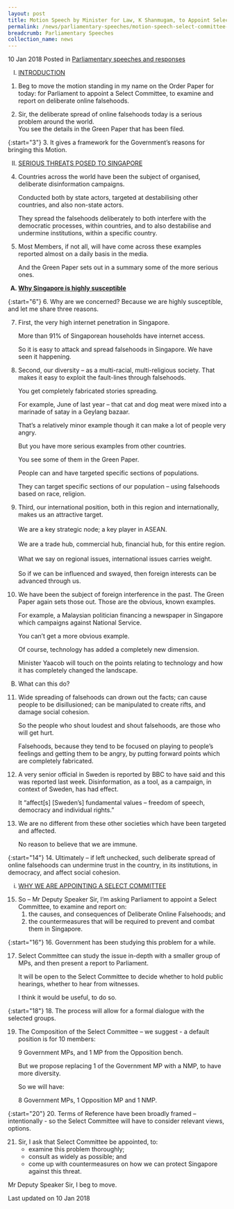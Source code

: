 ```yaml
---
layout: post
title: Motion Speech by Minister for Law, K Shanmugam, to Appoint Select Committee on Deliberate Online Falsehoods
permalink: /news/parliamentary-speeches/motion-speech-select-committee-deliberate-falsehoods
breadcrumb: Parliamentary Speeches
collection_name: news
---
```


10 Jan 2018 Posted in [Parliamentary speeches and responses](/news/parliamentary-speeches)
 
<ol style="list-style-type: upper-roman">
<li><u>INTRODUCTION</u></li>
</ol>

1. Beg to move the motion standing in my name on the Order Paper for today: for Parliament to appoint a Select Committee, to examine and report on deliberate online falsehoods.

 

<ol start="2">
<li>Sir, the deliberate spread of online falsehoods today is a serious problem around the world.
</li>
You see the details in the Green Paper that has been filed.
</ol>

 
{:start="3"}
3. It gives a framework for the Government’s reasons for bringing this Motion.

<ol start="2" style="list-style-type: upper-roman">
<li><u>SERIOUS THREATS POSED TO SINGAPORE</u></li>
</ol>


<ol start="4">
<li>  Countries across the world have been the subject of organised, deliberate disinformation campaigns.

Conducted both by state actors, targeted at destabilising other countries, and also non-state actors.

They spread the falsehoods deliberately to both interfere with the democratic processes, within countries, and to also destabilise and undermine institutions, within a specific country.
</li>
</ol>

<ol start="5">
<li>Most Members, if not all, will have come across these examples reported almost on a daily basis in the media.

And the Green Paper sets out in a summary some of the more serious ones. 
</li>

</ol>


<ol style="list-style-type: upper-alpha; font-weight:bold;">
<li><u>  Why Singapore is highly susceptible</u></li>
</ol>

{:start="6"}
6. Why are we concerned? Because we are highly susceptible, and let me share three reasons.

<ol start="7">
<li> First, the very high internet penetration in Singapore.

More than 91% of Singaporean households have internet access.

So it is easy to attack and spread falsehoods in Singapore.  We have seen it happening.
</ol>

<ol start="8">
<li> Second, our diversity – as a multi-racial, multi-religious society. That makes it easy to exploit the fault-lines through falsehoods.

You get completely fabricated stories spreading.

For example, June of last year – that cat and dog meat were mixed into a marinade of satay in a Geylang bazaar.

That’s a relatively minor example though it can make a lot of people very angry.

But you have more serious examples from other countries.

You see some of them in the Green Paper.

People can and have targeted specific sections of populations.

They can target specific sections of our population – using falsehoods based on race, religion.
</li>
</ol>

<ol start="9">
<li>Third, our international position, both in this region and internationally, makes us an attractive target.
<br>
<br>
We are a key strategic node; a key player in ASEAN.
<br>
<br>
We are a trade hub, commercial hub, financial hub, for this entire region.
<br>
<br>
What we say on regional issues, international issues carries weight.
<br>
<br>
So if we can be influenced and swayed, then foreign interests can be advanced through us.
</li>
</ol>

<ol start="10">
<li>  We have been the subject of foreign interference in the past. The Green Paper again sets those out. Those are the obvious, known examples.

For example, a Malaysian politician financing a newspaper in Singapore which campaigns against National Service.

You can’t get a more obvious example.

Of course, technology has added a completely new dimension.  

Minister Yaacob will touch on the points relating to technology and how it has completely changed the landscape.
</li>
</ol>

<ol start="2" style="list-style-type: upper-alpha">
<li>What can this do?</li>
</ol>

<ol start="11">
<li>   Wide spreading of falsehoods can drown out the facts; can cause people to be disillusioned; can be manipulated to create rifts, and damage social cohesion.

So the people who shout loudest and shout falsehoods, are those who will get hurt.

Falsehoods, because they tend to be focused on playing to people’s feelings and getting them to be angry, by putting forward points which are completely fabricated.
</li>
</ol>

<ol start="12">
<li>A very senior official in Sweden is reported by BBC to have said and this was reported last week. Disinformation, as a tool, as a campaign, in context of Sweden, has had effect.

 It “affect[s] [Sweden’s] fundamental values – freedom of speech, democracy and individual rights.”
</li>
</ol>

<ol start="13">
<li>We are no different from these other societies which have been targeted and affected.

No reason to believe that we are immune.
</li>
</ol>

{:start="14"}
14. Ultimately – if left unchecked, such deliberate spread of online falsehoods can undermine trust in the country, in its institutions, in democracy, and affect social cohesion. 


<ol style="list-style-type: lower-roman">
<li><u>  WHY WE ARE APPOINTING A SELECT COMMITTEE</u></li>
</ol>

<ol start="15">
<li>    So – Mr Deputy Speaker Sir, I’m asking Parliament to appoint a Select Committee,
to examine and report on:
<ol>
<li>  the causes, and consequences of Deliberate Online Falsehoods; and</li>
<li>the countermeasures that will be required to prevent and combat them in Singapore.</li>
</ol>
</li>
</ol>

{:start="16"}
16. Government has been studying this problem for a while.

<ol start="17">
<li>Select Committee can study the issue in-depth with a smaller group of MPs, and then present a report to Parliament.

It will be open to the Select Committee to decide whether to hold public hearings, whether to hear from witnesses.

I think it would be useful, to do so.
</li>
</ol>

{:start="18"}
18. The process will allow for a formal dialogue with the selected groups.

<ol start="19">
<li>  The Composition of the Select Committee – we suggest - a default position is for 10 members:

9 Government MPs, and 1 MP from the Opposition bench.

But we propose replacing 1 of the Government MP with a NMP, to have more diversity.

So we will have:

8 Government MPs, 1 Opposition MP and 1 NMP.
</li>
</ol>

{:start="20"}
20. Terms of Reference have been broadly framed – intentionally - so the Select Committee will have to consider relevant views, options. 

<ol start="21">
<li>Sir, I ask that Select Committee be appointed, to:

<ul>
<li>examine this problem thoroughly;</li>
<li>consult as widely as possible; and</li>
<li> come up with countermeasures on how we can protect Singapore against this threat.</li>
</ul>
</li>
</ol>

Mr Deputy Speaker Sir, I beg to move.

<p class="right-side-updated">Last updated on 10 Jan 2018</p>
